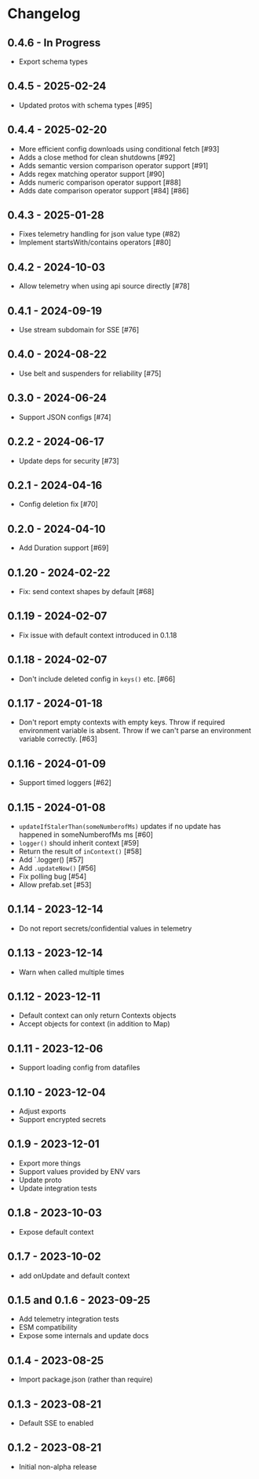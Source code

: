 # Changelog

## 0.4.6 - In Progress
- Export schema types

## 0.4.5 - 2025-02-24
- Updated protos with schema types [#95]

## 0.4.4 - 2025-02-20

- More efficient config downloads using conditional fetch [#93]
- Adds a close method for clean shutdowns [#92]
- Adds semantic version comparison operator support [#91]
- Adds regex matching operator support [#90]
- Adds numeric comparison operator support [#88]
- Adds date comparison operator support [#84] [#86]


## 0.4.3 - 2025-01-28

- Fixes telemetry handling for json value type (#82)
- Implement startsWith/contains operators [#80]

## 0.4.2 - 2024-10-03

- Allow telemetry when using api source directly [#78]

## 0.4.1 - 2024-09-19

- Use stream subdomain for SSE [#76]

## 0.4.0 - 2024-08-22

- Use belt and suspenders for reliability [#75]

## 0.3.0 - 2024-06-24

- Support JSON configs [#74]

## 0.2.2 - 2024-06-17

- Update deps for security [#73]

## 0.2.1 - 2024-04-16

- Config deletion fix [#70]

## 0.2.0 - 2024-04-10

- Add Duration support [#69]

## 0.1.20 - 2024-02-22

- Fix: send context shapes by default [#68]

## 0.1.19 - 2024-02-07

- Fix issue with default context introduced in 0.1.18

## 0.1.18 - 2024-02-07

- Don't include deleted config in `keys()` etc. [#66]

## 0.1.17 - 2024-01-18

- Don't report empty contexts with empty keys. Throw if required environment variable is absent. Throw if we can't parse an environment variable correctly. [#63]

## 0.1.16 - 2024-01-09

- Support timed loggers [#62]

## 0.1.15 - 2024-01-08

- `updateIfStalerThan(someNumberofMs)` updates if no update has happened in someNumberofMs ms [#60]
- `logger()` should inherit context [#59]
- Return the result of `inContext()` [#58]
- Add `.logger() [#57]
- Add `.updateNow()` [#56]
- Fix polling bug [#54]
- Allow prefab.set [#53]

## 0.1.14 - 2023-12-14

- Do not report secrets/confidential values in telemetry

## 0.1.13 - 2023-12-14

- Warn when called multiple times

## 0.1.12 - 2023-12-11

- Default context can only return Contexts objects
- Accept objects for context (in addition to Map)

## 0.1.11 - 2023-12-06

- Support loading config from datafiles

## 0.1.10 - 2023-12-04

- Adjust exports
- Support encrypted secrets

## 0.1.9 - 2023-12-01

- Export more things
- Support values provided by ENV vars
- Update proto
- Update integration tests

## 0.1.8 - 2023-10-03

- Expose default context

## 0.1.7 - 2023-10-02

- add onUpdate and default context

## 0.1.5 and 0.1.6 - 2023-09-25

- Add telemetry integration tests
- ESM compatibility
- Expose some internals and update docs

## 0.1.4 - 2023-08-25

- Import package.json (rather than require)

## 0.1.3 - 2023-08-21

- Default SSE to enabled

## 0.1.2 - 2023-08-21

- Initial non-alpha release
